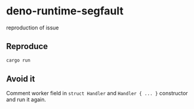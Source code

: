 # deno-runtime-segfault

reproduction of issue

## Reproduce

```sh
cargo run
```

## Avoid it

Comment worker field in `struct Handler` and `Handler { ... }` constructor and run it again.
